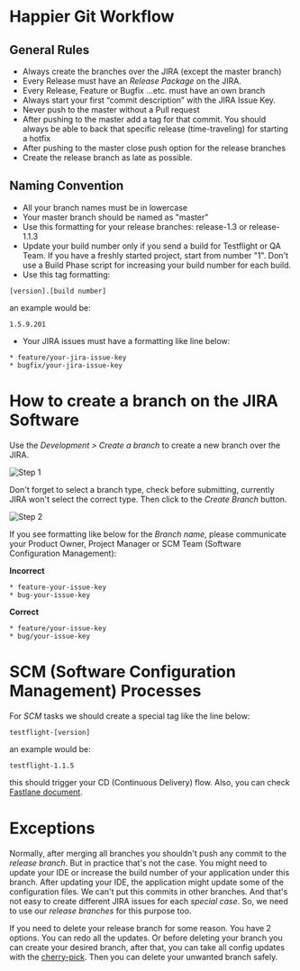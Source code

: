 # Happier Git Workflow

## General Rules

* Always create the branches over the JIRA (except the master branch)
* Every Release must have an *Release Package* on the JIRA.
* Every Release, Feature or Bugfix …etc. must have an own branch
* Always start your first “commit description” with the JIRA Issue Key.
* Never push to the master without a Pull request
* After pushing to the master add a tag for that commit. You should always be able to back that specific release (time-traveling) for starting a hotfix 
* After pushing to the master close push option for the release branches
* Create the release branch as late as possible.

## Naming Convention

* All your branch names must be in lowercase
* Your master branch should be named as "master"
* Use this formatting for your release branches: release-1.3 or release-1.1.3
* Update your build number only if you send a build for Testflight or QA Team. If you have a freshly started project, start from number "1". 
Don't use a Build Phase script for increasing your build number for each build. 
* Use this tag formatting: 
```
[version].[build number]
```		
an example would be:
```
1.5.9.201
```

* Your JIRA issues must have a formatting like line below:

```
* feature/your-jira-issue-key
* bugfix/your-jira-issue-key
```

# How to create a branch on the JIRA Software

Use the *Development > Create a branch* to create a new branch over the JIRA.

![Step 1](./CREATE-BRANCH-1.png)

Don't forget to select a branch type, check before submitting, currently JIRA won't select the correct type. Then click to the *Create Branch* button.

![Step 2](./CREATE-BRANCH-2.png) 

If you see formatting like below for the *Branch name*, please communicate your Product Owner, Project Manager or SCM Team (Software Configuration Management):


**Incorrect**
```
* feature-your-issue-key
* bug-your-issue-key
```

**Correct**
```
* feature/your-issue-key
* bug/your-issue-key
```

# SCM (Software Configuration Management) Processes

For *SCM* tasks we should create a special tag like the line below: 

```
testflight-[version]
```

an example would be:

```
testflight-1.1.5
```

this should trigger your CD (Continuous Delivery) flow. Also, you can check [Fastlane document](https://github.com/gurhub/fastlane).


# Exceptions

Normally, after merging all branches you shouldn't push any commit to the *release branch*. But in practice that's not the case. You might need to update your IDE or increase the build number of your application under this branch. After updating your IDE, the application might update some of the configuration files. We can't put this commits in other branches. And that's not easy to create different JIRA issues for each *special case*. So, we need to use our *release branches* for this purpose too.

If you need to delete your release branch for some reason. You have 2 options. You can redo all the updates. Or before deleting your branch you can create your desired branch, after that, you can take all config updates with the [cherry-pick](https://git-scm.com/docs/git-cherry-pick). Then you can delete your unwanted branch safely.
